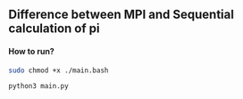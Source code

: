## Difference between MPI and Sequential calculation of pi

#### How to run?

```bash
sudo chmod +x ./main.bash
```
```bash
python3 main.py
```

